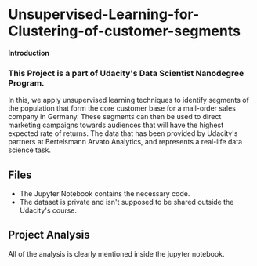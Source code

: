 # Unsupervised-Learning-for-Clustering-of-customer-segments

**Introduction** 
### This Project is a part of Udacity's Data Scientist Nanodegree Program.

In this, we apply unsupervised learning techniques to identify segments of the population that form the core customer base for a mail-order sales company in Germany. These segments can then be used to direct marketing campaigns towards audiences that will have the highest expected rate of returns. The data that has been provided by Udacity's partners at Bertelsmann Arvato Analytics, and represents a real-life data science task.

## Files
- The Jupyter Notebook contains the necessary code.
- The dataset is private and isn't supposed to be shared outside the Udacity's course.

## Project Analysis

All of the analysis is clearly mentioned inside the jupyter notebook.
